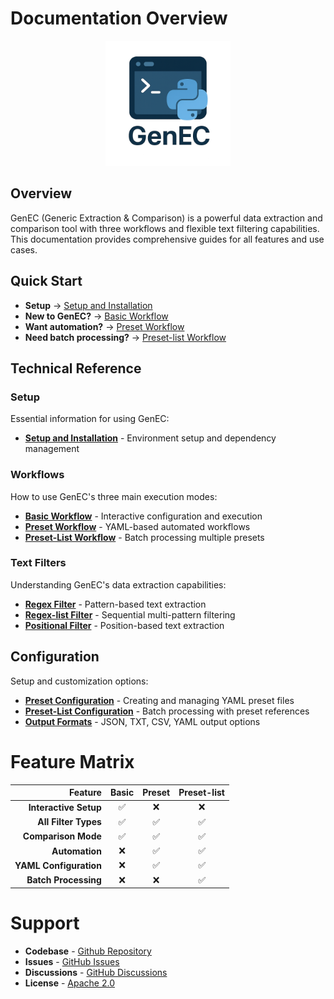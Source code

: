 # Documentation Overview

<div align="center">
  <img src="assets/logo/GenEC-logo-transparent.png" alt="GenEC Logo" width="200"/>
</div>

## Overview

GenEC (Generic Extraction & Comparison) is a powerful data extraction and comparison tool with three workflows and flexible text filtering capabilities. This documentation provides comprehensive guides for all features and use cases.

## Quick Start

- **Setup** → [Setup and Installation](setup.md)
- **New to GenEC?** → [Basic Workflow](workflows/basic.md)
- **Want automation?** → [Preset Workflow](workflows/preset.md)
- **Need batch processing?** → [Preset-list Workflow](workflows/preset-list.md)

## Technical Reference

### Setup
Essential information for using GenEC:

- **[Setup and Installation](setup.md)** - Environment setup and dependency management

### Workflows
How to use GenEC's three main execution modes:

- **[Basic Workflow](workflows/basic.md)** - Interactive configuration and execution
- **[Preset Workflow](workflows/preset.md)** - YAML-based automated workflows
- **[Preset-List Workflow](workflows/preset-list.md)** - Batch processing multiple presets

### Text Filters
Understanding GenEC's data extraction capabilities:

- **[Regex Filter](filters/regex.md)** - Pattern-based text extraction
- **[Regex-list Filter](filters/regex-list.md)** - Sequential multi-pattern filtering
- **[Positional Filter](filters/positional.md)** - Position-based text extraction

## Configuration
Setup and customization options:

- **[Preset Configuration](configuration/preset.md)** - Creating and managing YAML preset files
- **[Preset-List Configuration](configuration/preset-list.md)** - Batch processing with preset references
- **[Output Formats](configuration/output-formats.md)** - JSON, TXT, CSV, YAML output options

# Feature Matrix

| Feature                | Basic | Preset | Preset-list |
|-----------------------:|:-----:|:------:|:-----------:|
| **Interactive Setup**  | ✅    | ❌    | ❌          |
| **All Filter Types**   | ✅    | ✅    | ✅          |
| **Comparison Mode**    | ✅    | ✅    | ✅          |
| **Automation**         | ❌    | ✅    | ✅          |
| **YAML Configuration** | ❌    | ✅    | ✅          |
| **Batch Processing**   | ❌    | ❌    | ✅          |

# Support

- **Codebase** - [Github Repository](https://github.com/RemyKroese/GenEC)
- **Issues** - [GitHub Issues](https://github.com/RemyKroese/GenEC/issues)
- **Discussions** - [GitHub Discussions](https://github.com/RemyKroese/GenEC/discussions)
- **License** - [Apache 2.0](../LICENSE)
